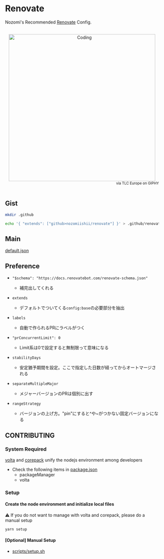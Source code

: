 # Renovate

Nozomi's Recommended [Renovate](https://docs.renovatebot.com/) Config.

<!-- Main Image -->
<br>
<div align="center">
  <img src="https://media.giphy.com/media/f7b9ltJ4FrhnsKjYx2/giphy.gif" alt="Coding" width="480" />
</div>
<div align="right">
  <small>via TLC Europe on GIPHY</small>
</div>
<br>

## Gist

```bash
mkdir .github
```

```bash
echo '{ "extends": ["github>nozomiishii/renovate"] }' > .github/renovate.json
```

## Main

[default.json](./default.json)

## Preference

- `"$schema": "https://docs.renovatebot.com/renovate-schema.json"`

  - 補完出してくれる

- `extends`

  - デフォルトでついてくる`config:base`の必要部分を抽出

- `labels`

  - 自動で作られるPRにラベルがつく

- `"prConcurrentLimit": 0`

  - Limit系は0で設定すると無制限って意味になる

- `stabilityDays`

  - 安定猶予期間を設定。ここで指定した日数が経ってからオートマージされる

- `separateMultipleMajor`

  - メジャーバージョンのPRは個別に出す

- `rangeStrategy`
  - バージョンの上げ方。"pin"にすると^や~がつかない固定バージョンになる

## CONTRIBUTING

### System Required

[volta](https://volta.sh/) and [corepack](https://github.com/nodejs/corepack) unify the nodejs environment among developers

- Check the following items in [package.json](package.json)
  - packageManager
  - volta

### Setup

#### Create the node environment and initialize local files

⚠️ If you do not want to manage with volta and corepack, please do a manual setup

```sh
yarn setup
```

#### [Optional] Manual Setup

- [scripts/setup.sh](scripts/setup.sh)
